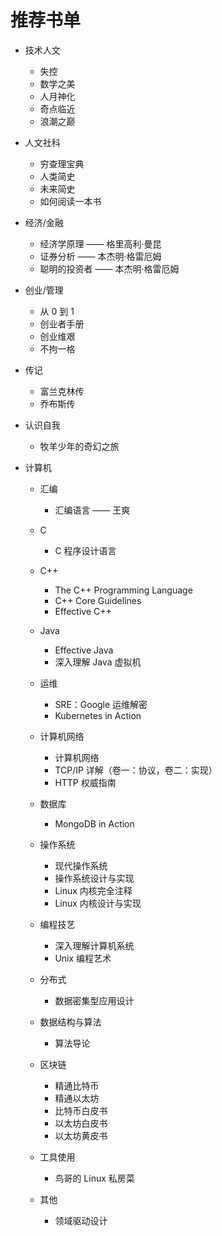 # 推荐书单

-   技术人文

    -   失控
    -   数学之美
    -   人月神化
    -   奇点临近
    -   浪潮之巅

-   人文社科

    -   穷查理宝典
    -   人类简史
    -   未来简史
    -   如何阅读一本书

-   经济/金融

    -   经济学原理 —— 格里高利·曼昆
    -   证券分析 —— 本杰明·格雷厄姆
    -   聪明的投资者 —— 本杰明·格雷厄姆

-   创业/管理

    -   从 0 到 1
    -   创业者手册
    -   创业维艰
    -   不拘一格

-   传记

    -   富兰克林传
    -   乔布斯传

-   认识自我

    -   牧羊少年的奇幻之旅

-   计算机

    -   汇编

        -   汇编语言 —— 王爽

    -   C

        -   C 程序设计语言

    -   C++

        -   The C++ Programming Language
        -   C++ Core Guidelines
        -   Effective C++

    -   Java

        -   Effective Java
        -   深入理解 Java 虚拟机

    -   运维

        -   SRE：Google 运维解密
        -   Kubernetes in Action

    -   计算机网络

        -   计算机网络
        -   TCP/IP 详解（卷一：协议，卷二：实现）
        -   HTTP 权威指南

    -   数据库

        -   MongoDB in Action

    -   操作系统

        -   现代操作系统
        -   操作系统设计与实现
        -   Linux 内核完全注释
        -   Linux 内核设计与实现

    -   编程技艺

        -   深入理解计算机系统
        -   Unix 编程艺术

    -   分布式

        -   数据密集型应用设计

    -   数据结构与算法

        -   算法导论

    -   区块链

        -   精通比特币
        -   精通以太坊
        -   比特币白皮书
        -   以太坊白皮书
        -   以太坊黄皮书

    -   工具使用

        -   鸟哥的 Linux 私房菜

    -   其他

        -   领域驱动设计
